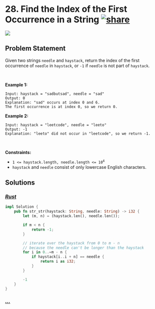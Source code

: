 # 28. Find the Index of the First Occurrence in a String [![share]](https://leetcode.com/problems/find-the-index-of-the-first-occurrence-in-a-string/)

![][medium]

## Problem Statement

<p>Given two strings <code>needle</code> and <code>haystack</code>, return the index of the first occurrence of <code>needle</code> in <code>haystack</code>, or <code>-1</code> if <code>needle</code> is not part of <code>haystack</code>.</p>
<p> </p>
<p><strong class="example">Example 1:</strong></p>

```
Input: haystack = "sadbutsad", needle = "sad"
Output: 0
Explanation: "sad" occurs at index 0 and 6.
The first occurrence is at index 0, so we return 0.
```

<p><strong class="example">Example 2:</strong></p>

```
Input: haystack = "leetcode", needle = "leeto"
Output: -1
Explanation: "leeto" did not occur in "leetcode", so we return -1.
```

<p> </p>
<p><strong>Constraints:</strong></p>
<ul>
<li><code>1 &lt;= haystack.length, needle.length &lt;= 10<sup>4</sup></code></li>
<li><code>haystack</code> and <code>needle</code> consist of only lowercase English characters.</li>
</ul>

## Solutions

### [_Rust_](find_the_index_of_the_first_ccurrence_in_a_string.rs)

```rs [Rust]
impl Solution {
    pub fn str_str(haystack: String, needle: String) -> i32 {
        let (m, n) = (haystack.len(), needle.len());

        if m < n {
            return -1;
        }

        // iterate over the haystack from 0 to m - n
        // because the needle can't be longer than the haystack
        for i in 0..=m - n {
            if haystack[i..i + n] == needle {
                return i as i32;
            }
        }

        -1
    }
}

```

### [_..._]()

```

```

<!----------------------------------{ link }--------------------------------->

[share]: https://graph.org/file/3ea5234dda646b71c574a.png
[easy]: https://img.shields.io/badge/Difficulty-Easy-bright.svg
[medium]: https://img.shields.io/badge/Difficulty-Medium-yellow.svg
[hard]: https://img.shields.io/badge/Difficulty-Hard-red.svg
